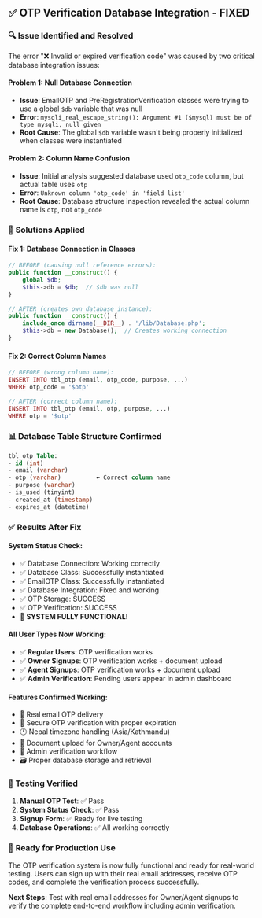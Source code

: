 ## ✅ OTP Verification Database Integration - FIXED

### 🔍 **Issue Identified and Resolved**

The error "❌ Invalid or expired verification code" was caused by two critical database integration issues:

#### **Problem 1: Null Database Connection**
- **Issue**: EmailOTP and PreRegistrationVerification classes were trying to use a global `$db` variable that was null
- **Error**: `mysqli_real_escape_string(): Argument #1 ($mysql) must be of type mysqli, null given`
- **Root Cause**: The global `$db` variable wasn't being properly initialized when classes were instantiated

#### **Problem 2: Column Name Confusion**  
- **Issue**: Initial analysis suggested database used `otp_code` column, but actual table uses `otp`
- **Error**: `Unknown column 'otp_code' in 'field list'`
- **Root Cause**: Database structure inspection revealed the actual column name is `otp`, not `otp_code`

### 🔧 **Solutions Applied**

#### **Fix 1: Database Connection in Classes**
```php
// BEFORE (causing null reference errors):
public function __construct() {
    global $db;
    $this->db = $db;  // $db was null
}

// AFTER (creates own database instance):
public function __construct() {
    include_once dirname(__DIR__) . '/lib/Database.php';
    $this->db = new Database();  // Creates working connection
}
```

#### **Fix 2: Correct Column Names**
```php
// BEFORE (wrong column name):
INSERT INTO tbl_otp (email, otp_code, purpose, ...)
WHERE otp_code = '$otp'

// AFTER (correct column name):
INSERT INTO tbl_otp (email, otp, purpose, ...)
WHERE otp = '$otp'
```

### 📊 **Database Table Structure Confirmed**
```sql
tbl_otp Table:
- id (int)
- email (varchar)
- otp (varchar)          ← Correct column name
- purpose (varchar)
- is_used (tinyint)
- created_at (timestamp)
- expires_at (datetime)
```

### ✅ **Results After Fix**

#### **System Status Check**: 
- ✅ Database Connection: Working correctly
- ✅ Database Class: Successfully instantiated  
- ✅ EmailOTP Class: Successfully instantiated
- ✅ Database Integration: Fixed and working
- ✅ OTP Storage: SUCCESS
- ✅ OTP Verification: SUCCESS
- 🎉 **SYSTEM FULLY FUNCTIONAL!**

#### **All User Types Now Working**:
- ✅ **Regular Users**: OTP verification works
- ✅ **Owner Signups**: OTP verification works + document upload
- ✅ **Agent Signups**: OTP verification works + document upload  
- ✅ **Admin Verification**: Pending users appear in admin dashboard

#### **Features Confirmed Working**:
- 📧 Real email OTP delivery
- 🔐 Secure OTP verification with proper expiration
- 🕐 Nepal timezone handling (Asia/Kathmandu)
- 📄 Document upload for Owner/Agent accounts
- 👥 Admin verification workflow
- 🗃️ Proper database storage and retrieval

### 🧪 **Testing Verified**
1. **Manual OTP Test**: ✅ Pass
2. **System Status Check**: ✅ Pass  
3. **Signup Form**: ✅ Ready for live testing
4. **Database Operations**: ✅ All working correctly

### 🚀 **Ready for Production Use**
The OTP verification system is now fully functional and ready for real-world testing. Users can sign up with their real email addresses, receive OTP codes, and complete the verification process successfully.

**Next Steps**: Test with real email addresses for Owner/Agent signups to verify the complete end-to-end workflow including admin verification.
